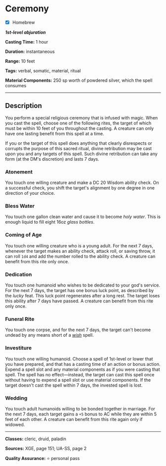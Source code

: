 # Ceremony

- [x] Homebrew

***1st-level abjuration***

**Casting Time:** 1 hour

**Duration:** instantaneous

**Range:** 10 feet

**Tags:** verbal, somatic, material, ritual

**Material Components:** 250 sp worth of powdered silver, which the spell consumes

---

## Description
You perform a special religious ceremony that is infused with magic.
When you cast the spell, choose one of the following rites, the target of which must be within 10 feet of you throughout the casting.
A creature can only have one lasting benefit from this spell at a time.

If you or the target of this spell does anything that clearly disrespects or corrupts the purpose of this sacred ritual, divine retribution may be cast upon you and any targets of this spell.
Such divine retribution can take any form (at the DM's discretion) and lasts 7 days.

### Atonement
You touch one willing creature and make a DC 20 Wisdom ability check.
On a successful check, you shift the target's alignment by one degree in one direction of your choice.

### Bless Water
You touch one gallon clean water and cause it to become *holy water*.
This is enough liquid to fill eight 16oz *glass bottles*.

### Coming of Age
You touch one willing creature who is a young adult.
For the next 7 days, whenever the target makes an ability check, attack roll, or saving throw, it can roll `1d4` and add the number rolled to the ability check.
A creature can benefit from this rite only once.

### Dedication
You touch one humanoid who wishes to be dedicated to your god's service.
For the next 7 days, the target has one bonus luck point, as described by the *lucky* feat.
This luck point regenerates after a long rest.
The target loses this ability after 7 days have passed.
A creature can benefit from this rite only once.

### Funeral Rite
You touch one corpse, and for the next 7 days, the target can't become undead by any means short of a [*wish*](../level-9/wish) spell.

### Investiture
You touch one willing humanoid.
Choose a spell of 1st-level or lower that you have prepared, and that has a casting time of an action or bonus action.
Expend a spell slot and any material components as if you were casting that spell.
The spell has no effect&mdash;instead, the target can cast this spell once without having to expend a spell slot or use material components.
If the target doesn't cast the spell within 7 days, the invested spell is lost.

### Wedding
You touch adult humanoids willing to be bonded together in marriage.
For the next 7 days, each target gains a `+5` bonus to AC while they are within 5 feet of each other.
A creature can benefit from this rite again only if widowed.

---

**Classes:** cleric, druid, paladin

**Sources:** XGE, page 151; UA-SS, page 2

**Quality Assurance:** :star: personal pass
